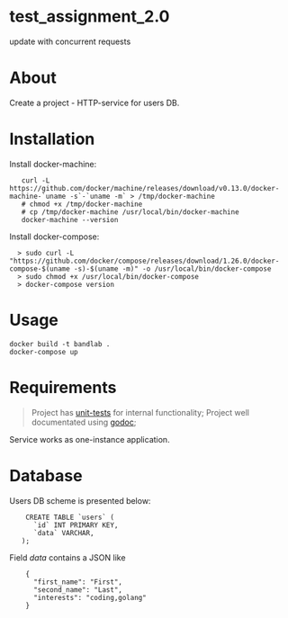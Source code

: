 # test_assignment_2.0
update with concurrent requests

# About
Create a project - HTTP-service for users DB.

# Installation
Install docker-machine:
```
   curl -L https://github.com/docker/machine/releases/download/v0.13.0/docker-machine-`uname -s`-`uname -m` > /tmp/docker-machine
   # chmod +x /tmp/docker-machine
   # cp /tmp/docker-machine /usr/local/bin/docker-machine
   docker-machine --version
```
Install docker-compose:
```
  > sudo curl -L "https://github.com/docker/compose/releases/download/1.26.0/docker-compose-$(uname -s)-$(uname -m)" -o /usr/local/bin/docker-compose
  > sudo chmod +x /usr/local/bin/docker-compose
  > docker-compose version
```
  
# Usage
```
docker build -t bandlab .
docker-compose up
```

# Requirements
> Project has [unit-tests](https://golang.org/doc/tutorial/add-a-test) for internal functionality;
> Project well documentated using [godoc](https://blog.golang.org/godoc);

Service works as one-instance application.

# Database
Users DB scheme is presented below:
```
    CREATE TABLE `users` (
      `id` INT PRIMARY KEY,
      `data` VARCHAR,
   );
```
Field _data_ contains a JSON like
```
    {
      "first_name": "First",
      "second_name": "Last",
      "interests": "coding,golang"
    }
```
